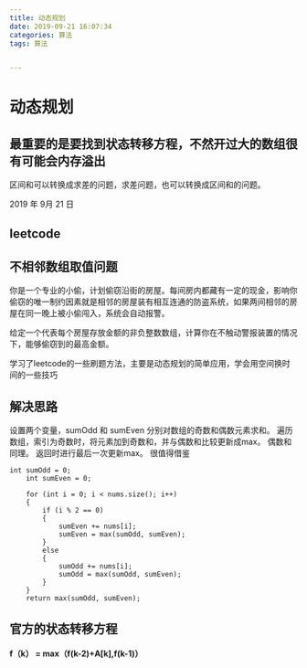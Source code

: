 ```yaml
---
title: 动态规划
date: 2019-09-21 16:07:34
categories: 算法
tags: 算法


---
```


# 动态规划

## 最重要的是要找到状态转移方程，不然开过大的数组很有可能会内存溢出

区间和可以转换成求差的问题，求差问题，也可以转换成区间和的问题。


2019 年 9月 21 日
## leetcode


 ## 不相邻数组取值问题
 你是一个专业的小偷，计划偷窃沿街的房屋。每间房内都藏有一定的现金，影响你偷窃的唯一制约因素就是相邻的房屋装有相互连通的防盗系统，如果两间相邻的房屋在同一晚上被小偷闯入，系统会自动报警。

给定一个代表每个房屋存放金额的非负整数数组，计算你在不触动警报装置的情况下，能够偷窃到的最高金额。


学习了leetcode的一些刷题方法，主要是动态规划的简单应用，学会用空间换时间的一些技巧

## 解决思路

设置两个变量，sumOdd 和 sumEven 分别对数组的奇数和偶数元素求和。
遍历数组，索引为奇数时，将元素加到奇数和，并与偶数和比较更新成max。
偶数和同理。
返回时进行最后一次更新max。
很值得借鉴


```
int sumOdd = 0;
	int sumEven = 0;

	for (int i = 0; i < nums.size(); i++)
	{
		if (i % 2 == 0)
		{
			sumEven += nums[i];
			sumEven = max(sumOdd, sumEven);
		}
		else
		{
			sumOdd += nums[i];
			sumOdd = max(sumOdd, sumEven);
		}
	}
	return max(sumOdd, sumEven);
```
## 官方的状态转移方程

#### f（k） = max（f(k-2)+A[k],f(k-1)）